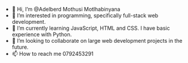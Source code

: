 - 👋 Hi, I’m @Adelberd Mothusi Motlhabinyana
- 👀 I’m interested in programming, specifically full-stack web development.
- 🌱 I’m currently learning JavaScript, HTML and CSS. I have basic experience with Python.
- 💞️ I’m looking to collaborate on large web development projects in the future.
- 📫 How to reach me 0792453291

<!---
Adelbberd/Adelbberd is a ✨ special ✨ repository because its `README.md` (this file) appears on your GitHub profile.
You can click the Preview link to take a look at your changes.
--->
